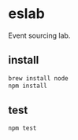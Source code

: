 # eslab

Event sourcing lab.

## install

```bash
brew install node
npm install
```

## test

```bash
npm test
```